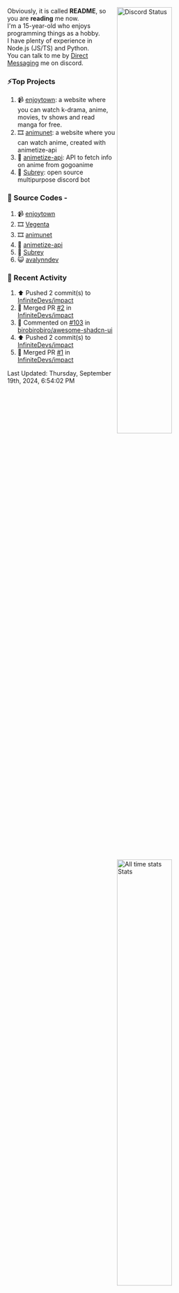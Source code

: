 <a href="https://discord.com/users/735059235141845003" target="_blank">
	<img width="50%" align="right" alt="Discord Status" src="https://lanyard.cnrad.dev/api/735059235141845003?bg=1f1f1f&borderRadius=5px">
</a>
<a href="https://wakatime.com/@Avalynn" target="_blank">
	<img width="50%" align="right" alt="All time stats Stats" src="https://github-readme-stats-one-liard-37.vercel.app/api/wakatime?username=avalynn&border_radius=5px&theme=dark&bg_color=1f1f1f&border_color=1f1f1f&icon_color=58a6ff&show_icons=true&disable_animations=true&custom_title=All%20Time%20Stats&v=2\&layout=compact">
</a>

<div align="left">
Obviously, it is called <b>README</b>, so you are <b>reading</b> me now.<br> 
I'm a 15-year-old who enjoys programming things as a hobby. <br>
I have plenty of experience in Node.js (JS/TS) and Python.<br>
You can talk to me by <a href="https://discord.com/users/735059235141845003">Direct Messaging</a> me on discord.<br>
</div>

### ⚡Top Projects
1. 📹 [enjoytown](https://enjoytown.netlify.app/): a website where you can watch k-drama, anime, movies, tv shows and read manga for free.
2. 🎞️ [animunet](https://animunet.vercel.app): a website where you can watch anime, created with animetize-api
3. 🎉 [animetize-api](https://animetize-api.vercel.app): API to fetch info on anime from gogoanime 
2. 🤖 [Subrey](https://github.com/InfiniteDevs/Subrey): open source multipurpose discord bot

### 📄 Source Codes -
1. 📹 [enjoytown](https://github.com/avalynndev/enjoytown) 
2. 🎞️ [Vegenta](https://github.com/InfiniteDevs/vegenta)
3. 🎞️ [animunet](https://github.com/InfiniteDevs/animunet)
4. 🎉 [animetize-api](https://github.com/avalynndev/animetize-api)
5. 🤖 [Subrey](https://github.com/InfiniteDevs/Subrey)
6. 😺 [avalynndev](https://github.com/avalynndev/avalynn-web)

### 📄 Recent Activity

<!--RECENT_ACTIVITY:start-->
1. ⬆️ Pushed 2 commit(s) to [InfiniteDevs/impact](https://github.com/InfiniteDevs/impact)<br>
2. 🎉 Merged PR [#2](https://github.com/InfiniteDevs/impact/pull/2) in [InfiniteDevs/impact](https://github.com/InfiniteDevs/impact)<br>
3. 💬 Commented on [#103](https://github.com/birobirobiro/awesome-shadcn-ui/issues/103#issuecomment-2360605672) in [birobirobiro/awesome-shadcn-ui](https://github.com/birobirobiro/awesome-shadcn-ui)<br>
4. ⬆️ Pushed 2 commit(s) to [InfiniteDevs/impact](https://github.com/InfiniteDevs/impact)<br>
5. 🎉 Merged PR [#1](https://github.com/InfiniteDevs/impact/pull/1) in [InfiniteDevs/impact](https://github.com/InfiniteDevs/impact)<br>
<!--RECENT_ACTIVITY:end-->

<!--RECENT_ACTIVITY:last_update-->
Last Updated: Thursday, September 19th, 2024, 6:54:02 PM
<!--RECENT_ACTIVITY:last_update_end-->
